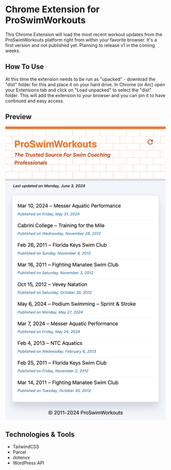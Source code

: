 # Chrome Extension for ProSwimWorkouts

This Chrome Extension will load the most recent workout updates from the ProSwimWorkouts platform right from within your favorite browser. It's a first version and not published yet. Planning to release v1 in the coming weeks.

## How To Use
At this time the extension needs to be run as "upacked" - download the "dist" folder for this and place it on your hard drive. In Chrome (or Arc) open your Extensions tab and click on "Load unpacked" to select the "dist" folder. This will add the extension to your browser and you can pin it to have continued and easy access.

## Preview
![Screenshot of the browser extions.](https://github.com/ProSwimWorkouts/psw-chrome-ext/blob/main/src/img/pswExtensionScreenshot.png)

## Technologies & Tools
- TailwindCSS
- Parcel
- dotenvx
- WordPress API

